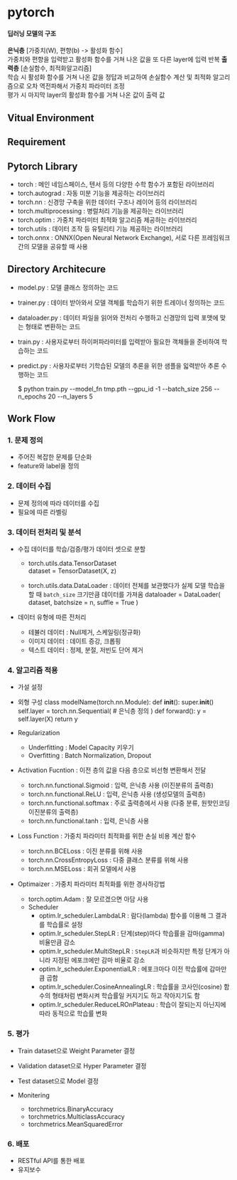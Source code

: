 # pytorch

#### 딥러닝 모델의 구조
**은닉층** [가중치(W), 편향(b) -> 활성화 함수]   
가중치와 편향을 입력받고 활성화 함수를 거쳐 나온 값을 또 다른 layer에 입력 반복
**출력층** [손실함수, 최적화알고리즘]  
학습 시 활성화 함수를 거쳐 나온 값을 정답과 비교하여 손실함수 계산 및 최적화 알고리즘으로 오차 역전파해서 가중치 파라미터 조정  
평가 시 마지막 layer의 활성화 함수를 거쳐 나온 값이 출력 값

## Vitual Environment

## Requirement

## Pytorch Library
- torch : 메인 네임스페이스, 텐서 등의 다양한 수학 함수가 포함된 라이브러리
- torch.autograd : 자동 미분 기능을 제공하는 라이브러리
- torch.nn : 신경망 구축을 위한 데이터 구조나 레이어 등의 라이브러리
- torch.multiprocessing : 병럴처리 기능을 제공하는 라이브러리
- torch.optim : 가중치 파라미터 최적화 알고리즘 제공하는 라이브러리
- torch.utils : 데이터 조작 등 유틸리티 기능 제공하는 라이브러리
- torch.onnx : ONNX(Open Neural Network Exchange), 서로 다른 프레임워크 간의 모델을 공유할 때 사용

## Directory Architecure
- model.py : 모델 클래스 정의하는 코드
- trainer.py : 데이터 받아와서 모델 객체를 학습하기 위한 트레이너 정의하는 코드
- dataloader.py : 데이터 파일을 읽어와 전처리 수행하고 신경망의 입력 포맷에 맞는 형태로 변환하는 코드
- train.py : 사용자로부터 하이퍼파라미터를 입력받아 필요한 객체들을 준비하여 학습하는 코드
- predict.py : 사용자로부터 기학습된 모델의 추론을 위한 샘플을 읿력받아 추론 수행하는 코드

    $ python train.py --model_fn tmp.pth --gpu_id -1 --batch_size 256 --n_epochs 20 --n_layers 5

## Work Flow 
### 1. 문제 정의
- 주어진 복잡한 문제를 단순화
- feature와 label을 정의 

### 2. 데이터 수집
- 문제 정의에 따라 데이터를 수집
- 필요에 따른 라벨링 

### 3. 데이터 전처리 및 분석
- 수집 데이터를 학습/검증/평가 데이터 셋으로 분할
    - torch.utils.data.TensorDataset  
        dataset = TensorDataset(X, z)
  
    - torch.utils.data.DataLoader : 데이터 전체를 보관했다가 실제 모델 학습을 할 때 `batch_size` 크기만큼 데이터를 가져옴
        dataloader = DataLoader(
            dataset,
            batchsize = n,
            suffle = True
        )
  
- 데이터 유형에 따른 전처리
    - 테뷸러 데이터 : Null제거, 스케일링(정규화)
    - 이미지 데이터 : 데이트 증강, 크롭핑
    - 텍스트 데이터 : 정제, 분절, 저빈도 단어 제거

### 4. 알고리즘 적용
- 가설 설정
- 외형 구성
    class modelName(torch.nn.Module):
        def __init__():
            super.__init__()
            self.layer = torch.nn.Sequential(
                # 은닉층 정의
            )
        def forward():
            y = self.layer(X)
            return y

- Regularization 
    - Underfitting : Model Capacity 키우기
    - Overfitting : Batch Normalization, Dropout 

- Activation Fucntion : 이전 층의 값을 다음 층으로 비선형 변환해서 전달
    - torch.nn.functional.Sigmoid : 입력, 은닉층 사용 (이진분류의 출력층)
    - torch.nn.functional.ReLU : 입력, 은닉층 사용 (생성모델의 출력층)
    - torch.nn.functional.softmax : 주로 출력층에서 사용 (다중 분류, 원핫인코딩 이진분류의 출력층)
    - torch.nn.functional.tanh : 입력, 은닉층 사용 

- Loss Function : 가중치 파라미터 최적화를 위한 손실 비용 계산 함수  
    - torch.nn.BCELoss : 이진 분류를 위해 사용
    - torch.nn.CrossEntropyLoss : 다중 클래스 분류를 위해 사용
    - torch.nn.MSELoss : 회귀 모델에서 사용

- Optimaizer : 가중치 파라미터 최적화를 위한 경사하강법
    - torch.optim.Adam : 잘 모르겠으면 아담 사용
    - Scheduler 
        - optim.lr_scheduler.LambdaLR : 람다(lambda) 함수를 이용해 그 결과를 학습률로 설정
        - optim.lr_scheduler.StepLR : 단계(step)마다 학습률을 감마(gamma) 비율만큼 감소
        - optim.lr_scheduler.MultiStepLR : `StepLR`과 비슷하지만 특정 단계가 아니라 지정된 에포크에만 감마 비율로 감소
        - optim.lr_scheduler.ExponentialLR : 에포크마다 이전 학습률에 감마만큼 곱함
        - optim.lr_scheduler.CosineAnnealingLR : 학습률을 코사인(cosine) 함수의 형태처럼 변화시켜 학습률일 커지기도 하고 작아지기도 함
        - optim.lr_scheduler.ReduceLROnPlateau : 학습이 잘되는지 아닌지에 따라 동적으로 학습률 변화



### 5. 평가
- Train dataset으로 Weight Parameter 결정
- Validation dataset으로 Hyper Parameter 결정
- Test dataset으로 Model 결정

- Monitering
    - torchmetrics.BinaryAccuracy
    - torchmetrics.MulticlassAccuracy
    - torchmetrics.MeanSquaredError


### 6. 배포
- RESTful API를 통한 배포
- 유지보수

